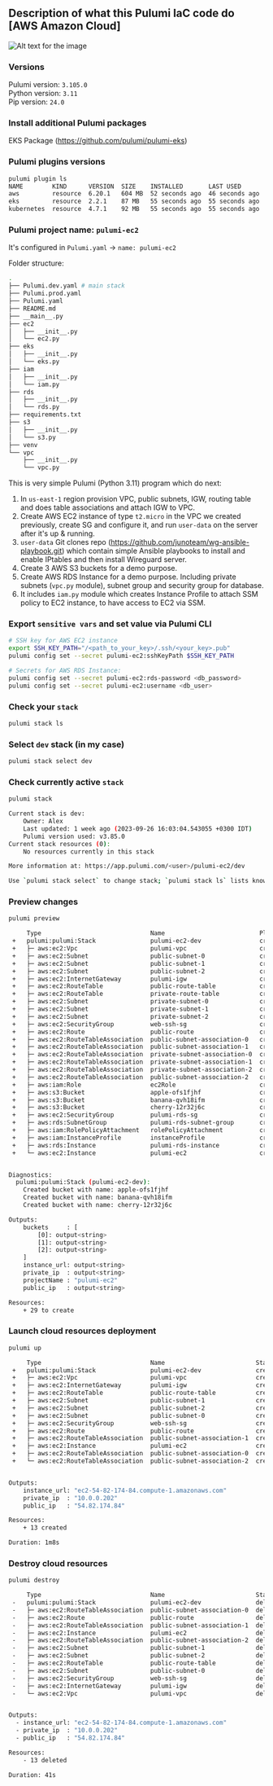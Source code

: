 ## Description of what this Pulumi IaC code do [AWS Amazon Cloud]
![Alt text for the image](./pulumi-pic.png)

### Versions
Pulumi version: `3.105.0`  
Python version: `3.11`  
Pip version: `24.0`

### Install additional Pulumi packages
EKS Package (https://github.com/pulumi/pulumi-eks)

### Pulumi plugins versions
```bash
pulumi plugin ls
NAME        KIND      VERSION  SIZE    INSTALLED       LAST USED
aws         resource  6.20.1   604 MB  52 seconds ago  46 seconds ago
eks         resource  2.2.1    87 MB   55 seconds ago  55 seconds ago
kubernetes  resource  4.7.1    92 MB   55 seconds ago  55 seconds ago
```

### Pulumi project name: `pulumi-ec2`
It's configured in `Pulumi.yaml` -> `name: pulumi-ec2`

Folder structure:
```bash
.
├── Pulumi.dev.yaml # main stack
├── Pulumi.prod.yaml
├── Pulumi.yaml
├── README.md
├── __main__.py
├── ec2
│   ├── __init__.py
│   └── ec2.py
├── eks
│   ├── __init__.py
│   └── eks.py
├── iam
│   ├── __init__.py
│   └── iam.py
├── rds
│   ├── __init__.py
│   └── rds.py
├── requirements.txt
├── s3
│   ├── __init__.py
│   └── s3.py
├── venv
└── vpc
    ├── __init__.py
    └── vpc.py
```

This is very simple Pulumi (Python 3.11) program which do next: 
1. In `us-east-1` region provision VPC, public subnets, IGW, routing table and does table associations and attach IGW to VPC.
2. Create AWS EC2 instance of type `t2.micro` in the VPC we created previously, create SG and configure it, and run `user-data` on the server after it's up & running.  
3. `user-data` Git clones repo (https://github.com/junoteam/wg-ansible-playbook.git) which contain simple Ansible playbooks to install and enable IPtables and then install Wireguard server.
4. Create 3 AWS S3 buckets for a demo purpose. 
5. Create AWS RDS Instance for a demo purpose. Including private subnets (`vpc.py` module), subnet group and security group for database.
6. It includes `iam.py` module which creates Instance Profile to attach SSM policy to EC2 instance, to have access to EC2 via SSM.

### Export `sensitive vars` and set value via Pulumi CLI
```bash
# SSH key for AWS EC2 instance
export SSH_KEY_PATH="/<path_to_your_key>/.ssh/<your_key>.pub"
pulumi config set --secret pulumi-ec2:sshKeyPath $SSH_KEY_PATH

# Secrets for AWS RDS Instance:
pulumi config set --secret pulumi-ec2:rds-password <db_password>
pulumi config set --secret pulumi-ec2:username <db_user>
```

### Check your `stack`
```bash
pulumi stack ls
```

### Select `dev` stack (in my case)
```bash
pulumi stack select dev
```

### Check currently active `stack`
```bash
pulumi stack

Current stack is dev:
    Owner: Alex
    Last updated: 1 week ago (2023-09-26 16:03:04.543055 +0300 IDT)
    Pulumi version used: v3.85.0
Current stack resources (0):
    No resources currently in this stack

More information at: https://app.pulumi.com/<user>/pulumi-ec2/dev

Use `pulumi stack select` to change stack; `pulumi stack ls` lists known ones
```

### Preview changes
```bash
pulumi preview

     Type                              Name                          Plan       Info
 +   pulumi:pulumi:Stack               pulumi-ec2-dev                create     3 messages
 +   ├─ aws:ec2:Vpc                    pulumi-vpc                    create
 +   ├─ aws:ec2:Subnet                 public-subnet-0               create
 +   ├─ aws:ec2:Subnet                 public-subnet-1               create
 +   ├─ aws:ec2:Subnet                 public-subnet-2               create
 +   ├─ aws:ec2:InternetGateway        pulumi-igw                    create
 +   ├─ aws:ec2:RouteTable             public-route-table            create
 +   ├─ aws:ec2:RouteTable             private-route-table           create
 +   ├─ aws:ec2:Subnet                 private-subnet-0              create
 +   ├─ aws:ec2:Subnet                 private-subnet-1              create
 +   ├─ aws:ec2:Subnet                 private-subnet-2              create
 +   ├─ aws:ec2:SecurityGroup          web-ssh-sg                    create
 +   ├─ aws:ec2:Route                  public-route                  create
 +   ├─ aws:ec2:RouteTableAssociation  public-subnet-association-0   create
 +   ├─ aws:ec2:RouteTableAssociation  public-subnet-association-1   create
 +   ├─ aws:ec2:RouteTableAssociation  private-subnet-association-0  create
 +   ├─ aws:ec2:RouteTableAssociation  private-subnet-association-1  create
 +   ├─ aws:ec2:RouteTableAssociation  private-subnet-association-2  create
 +   ├─ aws:ec2:RouteTableAssociation  public-subnet-association-2   create
 +   ├─ aws:iam:Role                   ec2Role                       create
 +   ├─ aws:s3:Bucket                  apple-ofs1fjhf                create
 +   ├─ aws:s3:Bucket                  banana-qvh18ifm               create
 +   ├─ aws:s3:Bucket                  cherry-12r32j6c               create
 +   ├─ aws:ec2:SecurityGroup          pulumi-rds-sg                 create
 +   ├─ aws:rds:SubnetGroup            pulumi-rds-subnet-group       create
 +   ├─ aws:iam:RolePolicyAttachment   rolePolicyAttachment          create
 +   ├─ aws:iam:InstanceProfile        instanceProfile               create
 +   ├─ aws:rds:Instance               pulumi-rds-instance           create
 +   └─ aws:ec2:Instance               pulumi-ec2                    create


Diagnostics:
  pulumi:pulumi:Stack (pulumi-ec2-dev):
    Created bucket with name: apple-ofs1fjhf
    Created bucket with name: banana-qvh18ifm
    Created bucket with name: cherry-12r32j6c

Outputs:
    buckets     : [
        [0]: output<string>
        [1]: output<string>
        [2]: output<string>
    ]
    instance_url: output<string>
    private_ip  : output<string>
    projectName : "pulumi-ec2"
    public_ip   : output<string>

Resources:
    + 29 to create
```

### Launch cloud resources deployment
```bash
pulumi up

     Type                              Name                         Status
 +   pulumi:pulumi:Stack               pulumi-ec2-dev               created (65s)
 +   ├─ aws:ec2:Vpc                    pulumi-vpc                   created (14s)
 +   ├─ aws:ec2:InternetGateway        pulumi-igw                   created (1s)
 +   ├─ aws:ec2:RouteTable             public-route-table           created (2s)
 +   ├─ aws:ec2:Subnet                 public-subnet-1              created (12s)
 +   ├─ aws:ec2:Subnet                 public-subnet-2              created (13s)
 +   ├─ aws:ec2:Subnet                 public-subnet-0              created (13s)
 +   ├─ aws:ec2:SecurityGroup          web-ssh-sg                   created (5s)
 +   ├─ aws:ec2:Route                  public-route                 created (1s)
 +   ├─ aws:ec2:RouteTableAssociation  public-subnet-association-1  created (1s)
 +   ├─ aws:ec2:Instance               pulumi-ec2                   created (33s)
 +   ├─ aws:ec2:RouteTableAssociation  public-subnet-association-0  created (1s)
 +   └─ aws:ec2:RouteTableAssociation  public-subnet-association-2  created (1s)


Outputs:
    instance_url: "ec2-54-82-174-84.compute-1.amazonaws.com"
    private_ip  : "10.0.0.202"
    public_ip   : "54.82.174.84"

Resources:
    + 13 created

Duration: 1m8s
``` 

### Destroy cloud resources
```bash
pulumi destroy

     Type                              Name                         Status
 -   pulumi:pulumi:Stack               pulumi-ec2-dev               deleted
 -   ├─ aws:ec2:RouteTableAssociation  public-subnet-association-0  deleted (2s)
 -   ├─ aws:ec2:Route                  public-route                 deleted (2s)
 -   ├─ aws:ec2:RouteTableAssociation  public-subnet-association-1  deleted (2s)
 -   ├─ aws:ec2:Instance               pulumi-ec2                   deleted (32s)
 -   ├─ aws:ec2:RouteTableAssociation  public-subnet-association-2  deleted (2s)
 -   ├─ aws:ec2:Subnet                 public-subnet-1              deleted (1s)
 -   ├─ aws:ec2:Subnet                 public-subnet-2              deleted (1s)
 -   ├─ aws:ec2:RouteTable             public-route-table           deleted (2s)
 -   ├─ aws:ec2:Subnet                 public-subnet-0              deleted (2s)
 -   ├─ aws:ec2:SecurityGroup          web-ssh-sg                   deleted (3s)
 -   ├─ aws:ec2:InternetGateway        pulumi-igw                   deleted (1s)
 -   └─ aws:ec2:Vpc                    pulumi-vpc                   deleted (1s)


Outputs:
  - instance_url: "ec2-54-82-174-84.compute-1.amazonaws.com"
  - private_ip  : "10.0.0.202"
  - public_ip   : "54.82.174.84"

Resources:
    - 13 deleted

Duration: 41s
```
